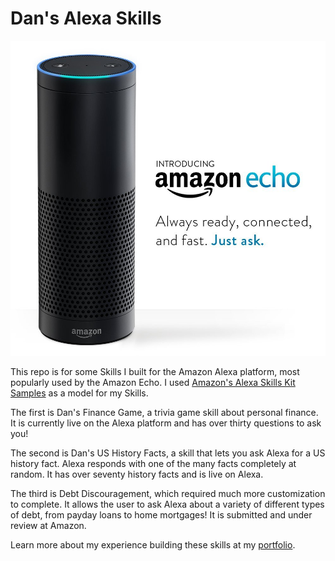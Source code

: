 # Dan's Alexa Skills

![Echo](https://github.com/danrice92/dansalexaskills/blob/master/amazon_echo.jpg)

This repo is for some Skills I built for the Amazon Alexa platform, most popularly used by the Amazon Echo. I used [Amazon's Alexa Skills Kit Samples](https://github.com/amzn/alexa-skills-kit-js) as a model for my Skills.

The first is Dan's Finance Game, a trivia game skill about personal finance. It is currently live on the Alexa platform and has over thirty questions to ask you!

The second is Dan's US History Facts, a skill that lets you ask Alexa for a US history fact. Alexa responds with one of the many facts completely at random. It has over seventy history facts and is live on Alexa.

The third is Debt Discouragement, which required much more customization to complete. It allows the user to ask Alexa about a variety of different types of debt, from payday loans to home mortgages! It is submitted and under review at Amazon.

Learn more about my experience building these skills at my [portfolio](http://danrice.me/portfolio/the-alexa-project/).